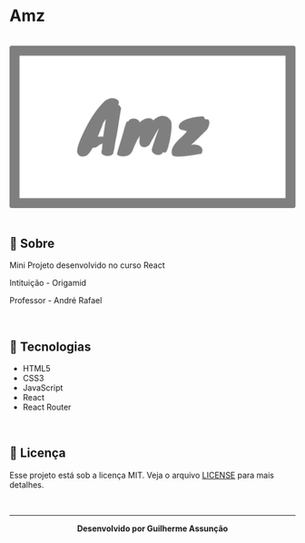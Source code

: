 # Amz

<br>

<div align="center">
  <img src="public/amz-github.svg" alt="Amz">
</div>

<br>

## :bookmark_tabs: Sobre

Mini Projeto desenvolvido no curso React

Intituição - Origamid

Professor - André Rafael

<br>

## :rocket: Tecnologias

- HTML5
- CSS3
- JavaScript
- React
- React Router


<br>

## :green_book: Licença 

Esse projeto está sob a licença MIT. Veja o arquivo [LICENSE](LICENSE) para mais detalhes.

<br>

---

<div align="center">
    <b>Desenvolvido por Guilherme Assunção</b>
</div>
